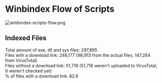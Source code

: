 # Winbindex Flow of Scripts

![winbindex-scripts-flow.png](winbindex-scripts-flow.png)

## Indexed Files

<!--FileStats-->
Total amount of exe, dll and sys files: 297,895  
Files with a download link: 246,177 (98,913 from the actual files, 147,264 from VirusTotal)  
Files without a download link: 51,718 (51,718 weren't uploaded to VirusTotal, 0 weren't checked yet)  
% of files with a download link: 82.6  
<!--/FileStats-->
